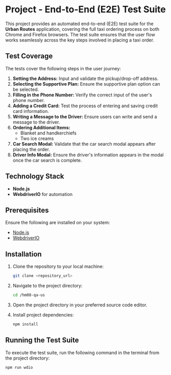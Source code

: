 # Project - End-to-End (E2E) Test Suite

This project provides an automated end-to-end (E2E) test suite for the **Urban Routes** application, covering the full taxi ordering process on both Chrome and Firefox browsers. The test suite ensures that the user flow works seamlessly across the key steps involved in placing a taxi order.

## Test Coverage

The tests cover the following steps in the user journey:

1. **Setting the Address:** Input and validate the pickup/drop-off address.
2. **Selecting the Supportive Plan:** Ensure the supportive plan option can be selected.
3. **Filling in the Phone Number:** Verify the correct input of the user's phone number.
4. **Adding a Credit Card:** Test the process of entering and saving credit card information.
5. **Writing a Message to the Driver:** Ensure users can write and send a message to the driver.
6. **Ordering Additional Items:** 
    - Blanket and handkerchiefs
    - Two ice creams
7. **Car Search Modal:** Validate that the car search modal appears after placing the order.
8. **Driver Info Modal:** Ensure the driver's information appears in the modal once the car search is complete.

## Technology Stack

- **Node.js**
- **WebdriverIO** for automation

## Prerequisites

Ensure the following are installed on your system:

- [Node.js](https://nodejs.org/)
- [WebdriverIO](https://webdriver.io/)

## Installation

1. Clone the repository to your local machine:
    ```bash
    git clone <repository_url>
    ```

2. Navigate to the project directory:
    ```bash
    cd /hm08-qa-us
    ```

3. Open the project directory in your preferred source code editor.

4. Install project dependencies:
    ```bash
    npm install
    ```

## Running the Test Suite

To execute the test suite, run the following command in the terminal from the project directory:

```bash
npm run wdio
